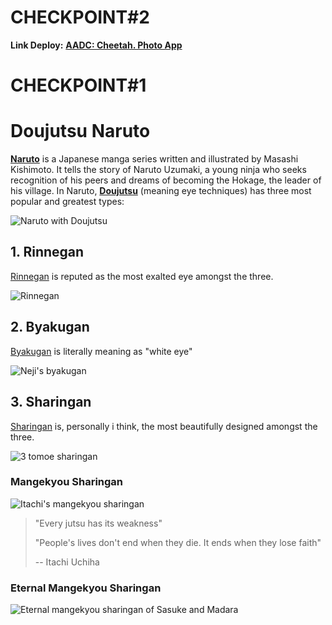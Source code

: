 # CHECKPOINT#2

**Link Deploy:** **[AADC: Cheetah. Photo App](https://profound-dusk-49219e.netlify.app/)**

# CHECKPOINT#1

# Doujutsu Naruto

**[Naruto](https://en.wikipedia.org/wiki/Naruto)** is a Japanese manga series written and illustrated by Masashi Kishimoto. It tells the story of Naruto Uzumaki, a young ninja who seeks recognition of his peers and dreams of becoming the Hokage, the leader of his village. In Naruto, **[Doujutsu](https://naruto.fandom.com/wiki/D%C5%8Djutsu)** (meaning eye techniques) has three most popular and greatest types:

![Naruto with Doujutsu](https://qph.cf2.quoracdn.net/main-qimg-408adfeff0181939f9da5f12380d7a49-lq)

## 1. Rinnegan

[Rinnegan](https://naruto.fandom.com/wiki/Rinnegan) is reputed as the most exalted eye amongst the three.

![Rinnegan](https://media.discordapp.net/attachments/1065991474912698430/1161868264004141076/Untitled20_20231012102737.png?ex=6539dd24&is=65276824&hm=272fb3e77f40d99a3ab89c40153c4e7b99b496c2f8fa2c9cac754aa4ce8f7729&=&width=720&height=423)

## 2. Byakugan

[Byakugan](https://naruto.fandom.com/wiki/Byakugan) is literally meaning as "white eye"

![Neji's byakugan](https://static.wikia.nocookie.net/naruto/images/1/18/Byakugan.png/revision/latest?cb=20150314104523)

## 3. Sharingan

[Sharingan](https://naruto.fandom.com/wiki/Sharingan) is, personally i think, the most beautifully designed amongst the three.

![3 tomoe sharingan](https://media-assets-ggwp.s3.ap-southeast-1.amazonaws.com/2020/08/kekuatan-sharingan-640x360.jpg)

### Mangekyou Sharingan

![Itachi's mangekyou sharingan](https://www.dexerto.com/cdn-cgi/image/width=3840,quality=75,format=auto/https://editors.dexerto.com/wp-content/uploads/2023/05/26/naruto-itachi-uchiha-mangekyou-sharingan.jpeg)

> "Every jutsu has its weakness"
>
> "People's lives don't end when they die. It ends when they lose faith"
>
> -- Itachi Uchiha

### Eternal Mangekyou Sharingan

![Eternal mangekyou sharingan of Sasuke and Madara](https://qph.cf2.quoracdn.net/main-qimg-acc96d28c1b315620402e3bd358eb154)
